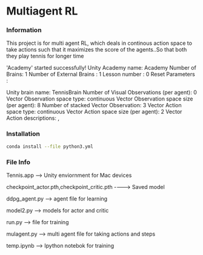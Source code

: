# Multiagent RL


### Information
This project is for multi agent RL, which deals in continous action space to take actions such that it maximizes the score of the agents..So that both they play tennis for longer time

'Academy' started successfully!
Unity Academy name: Academy
        Number of Brains: 1
        Number of External Brains : 1
        Lesson number : 0
        Reset Parameters :
		
Unity brain name: TennisBrain
        Number of Visual Observations (per agent): 0
        Vector Observation space type: continuous
        Vector Observation space size (per agent): 8
        Number of stacked Vector Observation: 3
        Vector Action space type: continuous
        Vector Action space size (per agent): 2
        Vector Action descriptions: , 
        
### Installation

``` bash
conda install --file python3.yml
```

### File Info

Tennis.app --> Unity enviornment for Mac devices

checkpoint_actor.pth,checkpoint_critic.pth ----> Saved model

ddpg_agent.py --> agent file for learning

model2.py --> models for actor and critic

run.py --> file for training

mulagent.py --> multi agent file for taking actions and steps

temp.ipynb --> Ipython notebok for training





